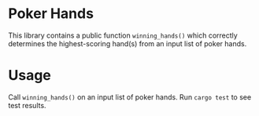# Poker Hands
This library contains a public function `winning_hands()` which correctly determines the highest-scoring hand(s) from an input list of poker hands.

# Usage
Call `winning_hands()` on an input list of poker hands. Run `cargo test` to see test results.
